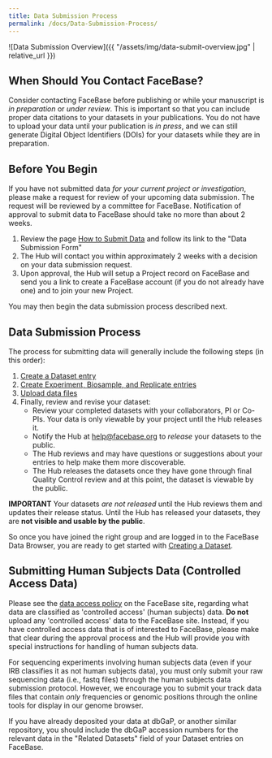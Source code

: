 ```yaml
---
title: Data Submission Process
permalink: /docs/Data-Submission-Process/
---
```



![Data Submission Overview]({{ "/assets/img/data-submit-overview.jpg" | relative_url }})

## When Should You Contact FaceBase?

Consider contacting FaceBase before publishing or while your manuscript is _in preparation_ or _under review_. This is important so that you can include proper data citations to your datasets in your publications. You do not have to upload your data until your publication is _in press_, and we can still generate Digital Object Identifiers (DOIs) for your datasets while they are in preparation.

## Before You Begin

If you have not submitted data _for your current project or investigation_, please make a request for review of your upcoming data submission. The request will be reviewed by a committee for FaceBase. Notification of approval to submit data to FaceBase should take no more than about 2 weeks.

1. Review the page [How to Submit Data](https://www.facebase.org/submit/submitting-data/) and follow its link to the "Data Submission Form"
2. The Hub will contact you within approximately 2 weeks with a decision on your data submission request.
3. Upon approval, the Hub will setup a Project record on FaceBase and send you a link to create a FaceBase account (if you do not already have one) and to join your new Project.

You may then begin the data submission process described next.

## Data Submission Process

The process for submitting data will generally include the following steps (in this order):
1. [Create a Dataset entry](../Create-a-Dataset/)
2. [Create Experiment, Biosample, and Replicate entries](../Describe-Experiments-Biosamples-and-Replicates/)
3. [Upload data files](../Upload-Files/)
4. Finally, review and revise your dataset:
    - Review your completed datasets with your collaborators, PI or Co-PIs. Your data is only viewable by your project until the Hub releases it.
    - Notify the Hub at [help@facebase.org](mailto:help@facebase.org) to _release_ your datasets to the public.
    - The Hub reviews and may have questions or suggestions about your entries to help make them more discoverable.
    - The Hub releases the datasets once they have gone through final Quality Control review and at this point, the dataset is viewable by the public.

**IMPORTANT** Your datasets _are not released_ until the Hub reviews them and updates their release status. Until the Hub has released your datasets, they are **not visible and usable by the public**.

So once you have joined the right group and are logged in to the FaceBase Data Browser, you are ready to get started with [Creating a Dataset](../Create-a-Dataset/).

## Submitting Human Subjects Data (Controlled Access Data)

Please see the [data access policy](https://www.facebase.org/methods/policies/) on the FaceBase site, regarding what data are classified as 'controlled access' (human subjects) data. **Do not** upload any 'controlled access' data to the FaceBase site. Instead,
if you have controlled access data that is of interested to FaceBase, please make that clear during the approval process and the Hub will provide you with special instructions for handling of human subjects data.

For sequencing experiments involving human subjects data (even if your IRB classifies it as not human subjects data), you must only submit your raw sequencing data (i.e., fastq files) through the human subjects data submission protocol. However, we encourage you to submit your track data files that contain _only_ frequencies or genomic positions through the online tools for display in our genome browser.

If you have already deposited your data at dbGaP, or another similar repository, you should include the dbGaP accession numbers for the relevant data in the "Related Datasets" field of your Dataset entries on FaceBase.
